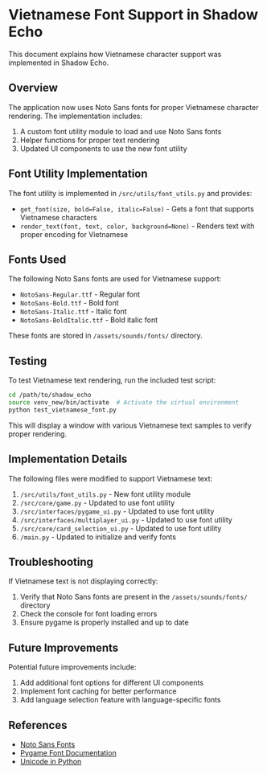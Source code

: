 # Vietnamese Font Support in Shadow Echo

This document explains how Vietnamese character support was implemented in Shadow Echo.

## Overview

The application now uses Noto Sans fonts for proper Vietnamese character rendering. The implementation includes:

1. A custom font utility module to load and use Noto Sans fonts
2. Helper functions for proper text rendering
3. Updated UI components to use the new font utility

## Font Utility Implementation

The font utility is implemented in `/src/utils/font_utils.py` and provides:

- `get_font(size, bold=False, italic=False)` - Gets a font that supports Vietnamese characters
- `render_text(font, text, color, background=None)` - Renders text with proper encoding for Vietnamese

## Fonts Used

The following Noto Sans fonts are used for Vietnamese support:

- `NotoSans-Regular.ttf` - Regular font
- `NotoSans-Bold.ttf` - Bold font
- `NotoSans-Italic.ttf` - Italic font
- `NotoSans-BoldItalic.ttf` - Bold italic font

These fonts are stored in `/assets/sounds/fonts/` directory.

## Testing

To test Vietnamese text rendering, run the included test script:

```bash
cd /path/to/shadow_echo
source venv_new/bin/activate  # Activate the virtual environment
python test_vietnamese_font.py
```

This will display a window with various Vietnamese text samples to verify proper rendering.

## Implementation Details

The following files were modified to support Vietnamese text:

1. `/src/utils/font_utils.py` - New font utility module
2. `/src/core/game.py` - Updated to use font utility
3. `/src/interfaces/pygame_ui.py` - Updated to use font utility
4. `/src/interfaces/multiplayer_ui.py` - Updated to use font utility
5. `/src/core/card_selection_ui.py` - Updated to use font utility
6. `/main.py` - Updated to initialize and verify fonts

## Troubleshooting

If Vietnamese text is not displaying correctly:

1. Verify that Noto Sans fonts are present in the `/assets/sounds/fonts/` directory
2. Check the console for font loading errors
3. Ensure pygame is properly installed and up to date

## Future Improvements

Potential future improvements include:

1. Add additional font options for different UI components
2. Implement font caching for better performance
3. Add language selection feature with language-specific fonts

## References

- [Noto Sans Fonts](https://www.google.com/get/noto/)
- [Pygame Font Documentation](https://www.pygame.org/docs/ref/font.html)
- [Unicode in Python](https://docs.python.org/3/howto/unicode.html)